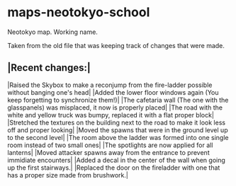 maps-neotokyo-school
====================

Neotokyo map. Working name.

Taken from the old file that was keeping track of changes that were made.

|Recent changes:|
----------------
|Raised the Skybox to make a reconjump from the fire-ladder possible without banging one's head|
|Added the lower floor windows again (You keep forgetting to synchronize them!)|
|The cafetaria wall (The one with the glasspanels) was misplaced, it now is properly placed|
|The road with the white and yellow truck was bumpy, replaced it with a flat proper block|
|Stretched the textures on the building next to the road to make it look less off and proper looking|
|Moved the spawns that were in the ground level up to the second level|
|The room above the ladder was formed into one single room instead of two small ones|
|The spotlights are now applied for all lanterns|
|Moved attacker spawns away from the entrance to prevent immidiate encounters|
|Added a decal in the center of the wall when going up the first stairways.|
|Replaced the door on the fireladder with one that has a proper size made from brushwork.|
